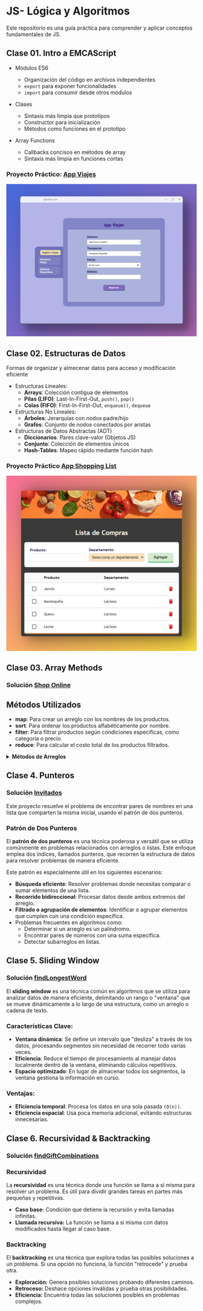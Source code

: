 # JS- Lógica y Algoritmos
Este repositorio es una guía práctica para comprender y aplicar conceptos fundamentales de JS. 

## Clase 01. Intro a EMCAScript

- Módulos ES6
    - Organización del código en archivos independientes
    - `export` para exponer funcionalidades
    - `import` para consumir desde otros módulos

- Clases
    - Sintaxis más limpia que prototipos
    - Constructor para inicialización
    - Métodos como funciones en el prototipo

- Array Functions
    - Callbacks concisos en métodos de array
    - Sintaxis más limpia en funciones cortas

### Proyecto Práctico: [App Viajes](https://github.com/yuleiditho/JS-Logic-Algorithms/tree/main/01-Intro/appViajes)
![landing](/01-Intro/appViajes/assets/media/home.png) 

## Clase 02. Estructuras de Datos

Formas de organizar y almecenar datos para acceso y modificación eficiente

-   Estructuras Lineales:
    -   **Arrays**: Colección contigua de elementos
    -   **Pilas (LIFO)**: Last-In-First-Out, `push()`, `pop()`
    -   **Colas (FIFO)**: First-In-First-Out, `enqueue()`, `dequeue`
-   Estructuras No Lineales:
    -   **Árboles**: Jerarquías con nodos padre/hijo
    -   **Grafos**: Conjunto de nodos conectados por aristas
-   Estructuras de Datos Abstractas (ADT)
    -   **Diccionarios**: Pares clave-valor (Objetos JS)
    -   **Conjunto**: Colección de elementos únicos
    -   **Hash-Tables**: Mapeo rápido mediante función hash

### Proyecto Práctico [App Shopping List](https://github.com/yuleiditho/JS-Logic-Algorithms/tree/main/02-DataStructures/listaCompras)
![lading](/02-DataStructures/listaCompras/img/home.png)

## Clase 03. Array Methods


### Solución [Shop Online](https://github.com/yuleiditho/JS-Logic-Algorithms/tree/main/03-Array-Methods/shopOnline)

## Métodos Utilizados
- **map**: Para crear un arreglo con los nombres de los productos.
- **sort**: Para ordenar los productos alfabéticamente por nombre.
- **filter**: Para filtrar productos según condiciones específicas, como categoría o precio.
- **reduce**: Para calcular el costo total de los productos filtrados.

<details>
<summary><strong> Métodos de Arreglos </strong></summary>

### Métodos de Iteración
- **forEach()**: Ejecuta una función para cada elemento del arreglo.
- **map()**: Crea un nuevo arreglo transformando los elementos del original.

### Métodos de Transformación
- **filter()**: Crea un arreglo con elementos que cumplen una condición.
- **reduce() / reduceRight()**: Combina elementos del arreglo en un solo valor.

### Métodos de Ordenación y Reorganización
- **sort()**: Ordena los elementos del arreglo.
- **reverse()**: Invierte el orden del arreglo.

### Métodos de Búsqueda y Consulta
- **find() / findIndex()**: Encuentra elementos o sus índices según una condición.
- **includes()**: Comprueba si un elemento existe en el arreglo.
- **indexOf() / lastIndexOf()**: Busca la posición de un elemento.

### Métodos de Modificación
- **push() / pop()**: Añade o elimina elementos al final del arreglo.
- **shift() / unshift()**: Añade o elimina elementos al inicio del arreglo.
- **splice()**: Añade, elimina o reemplaza elementos en cualquier posición.

### Métodos de Copia y División
- **slice()**: Devuelve una porción del arreglo.
- **concat()**: Combina varios arreglos en uno solo.

### Métodos de Comprobación
- **every()**: Verifica si todos los elementos cumplen una condición.
- **some()**: Comprueba si al menos un elemento cumple una condición.

### Métodos de Conversión
- **join()**: Convierte el arreglo en una cadena de texto.
- **toString()**: Convierte el arreglo en una representación textual.

</details>

## Clase 4. Punteros

### Solución [Invitados](https://github.com/yuleiditho/JS-Logic-Algorithms/tree/main/04-Punteros/guestEvent)

Este proyecto resuelve el problema de encontrar pares de nombres en una lista que comparten la misma inicial, usando el patrón de dos punteros.

### Patrón de Dos Punteros
El **patrón de dos punteros** es una técnica poderosa y versátil que se utiliza comúnmente en problemas relacionados con arreglos o listas. Este enfoque emplea dos índices, llamados punteros, que recorren la estructura de datos para resolver problemas de manera eficiente.

Este patrón es especialmente útil en los siguientes escenarios:
- **Búsqueda eficiente**: Resolver problemas donde necesitas comparar o sumar elementos de una lista.
- **Recorrido bidireccional**: Procesar datos desde ambos extremos del arreglo.
- **Filtrado o agrupación de elementos**: Identificar o agrupar elementos que cumplen con una condición específica.
- Problemas frecuentes en algoritmos como:
  - Determinar si un arreglo es un palíndromo.
  - Encontrar pares de números con una suma específica.
  - Detectar subarreglos en listas.

## Clase 5. Sliding Window

### Solución [findLongestWord](https://github.com/yuleiditho/JS-Logic-Algorithms/tree/main/05-Sliding-Window/worldTool)

El **sliding window** es una técnica común en algoritmos que se utiliza para analizar datos de manera eficiente, delimitando un rango o "ventana" que se mueve dinámicamente a lo largo de una estructura, como un arreglo o cadena de texto.

### Características Clave:
- **Ventana dinámica**: Se define un intervalo que "desliza" a través de los datos, procesando segmentos sin necesidad de recorrer todo varias veces.
- **Eficiencia**: Reduce el tiempo de procesamiento al manejar datos localmente dentro de la ventana, eliminando cálculos repetitivos.
- **Espacio optimizado**: En lugar de almacenar todos los segmentos, la ventana gestiona la información en curso.

### Ventajas:
- **Eficiencia temporal**: Procesa los datos en una sola pasada `(O(n))`.
- **Eficiencia espacial**: Usa poca memoria adicional, evitando estructuras innecesarias.

## Clase 6. Recursividad & Backtracking

### Solución [findGiftCombinations](https://github.com/yuleiditho/JS-Logic-Algorithms/blob/main/06-Recursive-Backtracking/toDoList/recursionAndBacktracking.js)

### Recursividad
La **recursividad** es una técnica donde una función se llama a sí misma para resolver un problema. Es útil para dividir grandes tareas en partes más pequeñas y repetitivas.

- **Caso base:** Condición que detiene la recursión y evita llamadas infinitas.
- **Llamada recursiva:** La función se llama a sí misma con datos modificados hasta llegar al caso base.

### Backtracking
El **backtracking** es una técnica que explora todas las posibles soluciones a un problema. Si una opción no funciona, la función "retrocede" y prueba otra.

- **Exploración:** Genera posibles soluciones probando diferentes caminos.
- **Retroceso:** Deshace opciones inválidas y prueba otras posibilidades.
- **Eficiencia:** Encuentra todas las soluciones posibles en problemas complejos.





